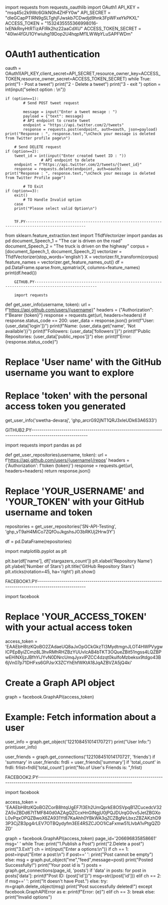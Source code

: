 import requests
from requests_oauthlib import OAuth1
API_KEY = "msq45c2k9Wc6GIkN0h4ZHFY0w"
API_SECRET = "dIeGCapPTIRN9gSLTghjFJwskb7CDwdjd9hnk3FpWFxeYkPKXL"
ACCESS_TOKEN = "1532435555366998016-lxENkRnyHtRTizAFIRk2hz22aaCdXU"
ACCESS_TOKEN_SECRET = "40lwi4fGU1OYwiuhg19Dop2U4hqpMf1LWWpYLuSAPFWDm"

# OAuth1 authentication
oauth = OAuth1(API_KEY,client_secret=API_SECRET,resource_owner_key=ACCESS_TOKEN,resource_owner_secret=ACCESS_TOKEN_SECRET)
while True:
    print("1 - Post a tweet")
    print("2 - Delete a tweet")
    print("3 - exit ")
    option = int(input("select option : \n"))

    if (option==1):
            # Send POST tweet request
            
            message = input("Enter a tweet mesage : ")
            payload = {"text": message}
            # API endpoint to create tweet
            endpoint = "https://api.twitter.com/2/tweets"
            response = requests.post(endpoint, auth=oauth, json=payload)
    print("Response : ", response.text,"\nCheck your message is deleted from Twitter profile page\n")

        # Send DELETE request
    if (option==2):
        tweet_id = int(input("Enter created tweet ID : "))
                    # API endpoint to delete
        endpoint = f"https://api.twitter.com/2/tweets/{tweet_id}"
        response = requests.delete(endpoint, auth=oauth)
    print("Response : ", response.text,"\nCheck your message is deleted from Twitter Profile page")

            # TO Exit
    if (option==3):
        exit()
            # TO Handle Invalid option
        case
        print("Please select valid Option\n")


        TF.PY-------------------------------------------------------------------------------------------------


from sklearn.feature_extraction.text import TfidfVectorizer 
import pandas as pd 
document_Speech_1 = "The car is driven on the road" 
document_Speech_2 = "The truck is driven on the highway"
corpus = [document_Speech_1, document_Speech_2] 
vectorizer = TfidfVectorizer(stop_words='english') 
X = vectorizer.fit_transform(corpus) 
feature_names = vectorizer.get_feature_names_out() 
df = pd.DataFrame.sparse.from_spmatrix(X, columns=feature_names) 
print(df.head())



        GITHUB.PY--------------------------------------------------------------------------------------------------

        import requests
def get_user_info(username, token):
    url = f"https://api.github.com/users/{username}"
    headers = {"Authorization": f"Bearer {token}"}
    response = requests.get(url, headers=headers)
    if response.status_code == 200:
        user_data = response.json()
        print(f"User: {user_data['login']}")
        print(f"Name: {user_data.get('name', 'Not available')}")
        print(f"Followers: {user_data['followers']}")
        print(f"Public Repositories: {user_data['public_repos']}")
    else:
        print(f"Error: {response.status_code}")

# Replace 'User name' with the GitHub username you want to explore
# Replace 'token' with the personal access token you generated
get_user_info('swetha-devaraj', 'ghp_arcrG92jNT1QRJ3xIeUDk63A6S33')


  GITHUB2.PY----------------------------------------------------------------------------------------------------------


  import requests
import pandas as pd

def get_user_repositories(username, token):
    url = f'https://api.github.com/users/{username}/repos'
    headers = {'Authorization': f'token {token}'}
    response = requests.get(url, headers=headers)
    return response.json()

# Replace 'YOUR_USERNAME' and 'YOUR_TOKEN' with your GitHub username and token
repositories = get_user_repositories('SN-API-Testing', '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')

df = pd.DataFrame(repositories)

import matplotlib.pyplot as plt

plt.bar(df['name'], df['stargazers_count'])
plt.xlabel('Repository Name')
plt.ylabel('Number of Stars')
plt.title('GitHub Repository Stars')
plt.xticks(rotation=45, ha='right')
plt.show()



FACEBOOK1.PY------------------------------------------------------------------------------------------------------

import facebook

# Replace 'YOUR_ACCESS_TOKEN' with your actual access token
access_token = 'EAAEbH8tzKQoBO2ZAdaeUQ8aJxOpGCkGkzTI3MydtmgnJLOT4HWPVygwICPEpByiZCmz8L3hvRMhRHZBzYUUvIcAB4bTKT3OQueZBit51ngss4LQZBPwEHlNXIjzJBfhYiJYvN0DNrcUmqJyxvlPZCC4dzqt0kulfoMzbeksx9tdgo43B6jVn07p71DHFxs6GPJsrX3ZCYhEhfWKtA18JqAZBVZA5jQ4ki'

# Create a Graph API object
graph = facebook.GraphAPI(access_token)

# Example: Fetch information about a user
user_info = graph.get_object('122108451014170721')
print("User Info:")
print(user_info)

user_friends = graph.get_connections('122108451014170721', 'friends')
if 'summary' in user_friends:
    frdli = user_friends['summary']
    if 'total_count' in frdli:
        frlist=frdli['total_count']
    print("No.of User's Friends is: ",frlist)
    


FACEBOOK2.PY-----------------------------------------------------------------------------------------------------------------------------

import facebook

access_token = 'EAAEbH8tzKQoBOZCorB8htqUgEF7I3Eh2UmQprkE8OSVpqB1ZCucedcV32ZA5vZBDd67tTMF840d0AZAgQZCcxHnGINgjU0jPQJDUrqG0vx5JetZBGXoL0vPqxOPQZBwoX6ZA931Yt87KaAhh0YBkWA3qZCZBgNrLbxzZBZAKzhD93P3CjZB3pg4rLEV7OTBQydyfm3EE4RSZCJOO1iCaFxmw51LIvbA1vPtgQZDZD'

graph = facebook.GraphAPI(access_token)
page_id='206696835858661'
msg=' '
while True:
    print("1.Publish a Post")
    print("2.Delete a post")
    print("3.Exit")
    ch = int(input("Enter a options:\n"))
    if ch == 1:
        post=input("Enter a post:\n")
        if post==' ':
            print("Post cannot be empty")
        else:
            msg = graph.put_object("me","feed",message=post)
            print("Posted Successfully!")
            print("Your post id is ")
            posts = graph.get_connections(page_id, 'posts')
            if 'data' in posts:
                for post in posts['data']:
                    print(f"Post ID: {post['id']}")
                    msg=str((post['id']))
    elif ch == 2:
        if msg==' ':
            print("It doesn't have Post.")
        else:
            try:
                m=graph.delete_object(msg)
                print("Post successfully deleted!")
            except facebook.GraphAPIError as e:
                print(f"Error: {e}")
    elif ch == 3:
        break
    else:
        print("Invalid options")



